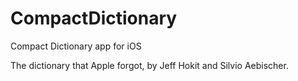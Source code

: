# CompactDictionary
Compact Dictionary app for iOS

The dictionary that Apple forgot, by Jeff Hokit and Silvio Aebischer.